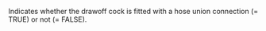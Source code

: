 ﻿Indicates whether the drawoff cock is fitted with a hose union connection (= TRUE) or not (= FALSE).